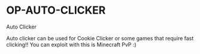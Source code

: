 # OP-AUTO-CLICKER
Auto Clicker

Auto clicker can be used for Cookie Clicker or some games that require fast clicking!!
You can exploit with this is Minecraft PvP :)
